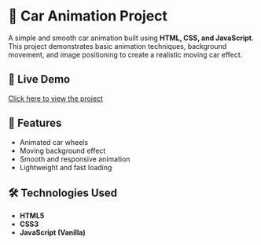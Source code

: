 # 🚗 Car Animation Project

A simple and smooth car animation built using **HTML, CSS, and JavaScript**.  
This project demonstrates basic animation techniques, background movement, and image positioning to create a realistic moving car effect.

## 🔗 Live Demo
[Click here to view the project](https://kajal-kumari951.github.io/car-animation/)

## 📂 Features
- Animated car wheels
- Moving background effect
- Smooth and responsive animation
- Lightweight and fast loading

## 🛠️ Technologies Used
- **HTML5**
- **CSS3**
- **JavaScript (Vanilla)**

